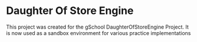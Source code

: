 # Daughter Of Store Engine

This project was created for the gSchool DaughterOfStoreEngine Project. It is now used as a sandbox environment for various practice implementations
